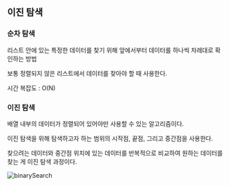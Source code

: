 ## 이진 탐색

### 순차 탐색
리스트 안에 있는 특정한 데이터를 찾기 위해 앞에서부터 데이터를 하나씩 차례대로 확인하는 방법

보통 정렬되지 않은 리스트에서 데이터를 찾아야 할 때 사용한다.

시간 복잡도 : O(N)

### 이진 탐색
배열 내부의 데이터가 정렬되어 있어야만 사용할 수 있는 알고리즘이다.

이진 탐색을 위해 탐색하고자 하는 범위의 시작점, 끝점, 그리고 중간점을 사용한다.

찾으려는 데이터와 중간점 위치에 있는 데이터를 반복적으로 비교하여 원하는 데이터를 찾는 게 이진 탐색 과정이다.


![binarySearch](https://user-images.githubusercontent.com/102349522/210706451-5a42b1ea-a677-4aa0-8e44-70ae7241894c.gif)

